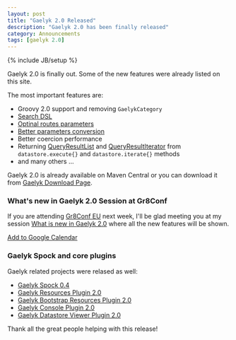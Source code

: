 ```yaml
---
layout: post
title: "Gaelyk 2.0 Released"
description: "Gaelyk 2.0 has been finally released"
category: Announcements
tags: [gaelyk 2.0]
---
```

{% include JB/setup %}

Gaelyk 2.0 is finally out. Some of the new features were already listed on this site.


The most important features are:

 * Groovy 2.0 support and removing `GaelykCategory`
 * [Search DSL](http://gaelyk.appspot.com/tutorial/#advanced_fulltext_search)
 * [Optinal routes parameters](http://gaelyk.appspot.com/tutorial/url-routing#path-variables)
 * [Better parameters conversion](http://gaelyk.appspot.com/tutorial/views-and-controllers#better-params-handling)
 * Better coercion performance
 * Returning [QueryResultList](https://developers.google.com/appengine/docs/java/javadoc/com/google/appengine/api/datastore/QueryResultList) and [QueryResultIterator](https://developers.google.com/appengine/docs/java/javadoc/com/google/appengine/api/datastore/QueryResultIterator)
		from `datastore.execute{}` and `datastore.iterate{}` methods
 * and many others ...
 
 Gaelyk 2.0 is already available on Maven Central or you can download it from [Gaelyk Download Page](http://gaelyk.appspot.com/download).

### What's new in Gaelyk 2.0 Session at Gr8Conf

If you are attending [Gr8Conf EU](http://www.gr8conf.eu) next week, I'll be glad meeting you at my session [What is new in Gaelyk 2.0](http://gr8conf.eu/Presentations/Whats-new-in-Gaelyk-2.0) where all the new features will be shown.

<a class="btn btn-primary" target="_blank" href="https://www.google.com/calendar/event?action=TEMPLATE&tmeid=b2c2dHBmdTZjdmJraWo4NTZjbTNxY29rZmMgdmxhZGltaXIub3JhbnlAbQ&tmsrc=vladimir.orany%40gmail.com"><i class="icon-calendar icon-white"> </i> Add to Google Calendar</a>

### Gaelyk Spock and core plugins

Gaelyk related projects were relased as well:


 * [Gaelyk Spock 0.4](https://github.com/gaelyk/gaelyk-spock)
 * [Gaelyk Resources Plugin 2.0](https://github.com/gaelyk/gaelyk-resources-plugin)
 * [Gaelyk Bootstrap Resources Plugin 2.0](https://github.com/gaelyk/gaelyk-bootstrap-resources)
 * [Gaelyk Console Plugin 2.0](https://github.com/gaelyk/gaelyk-console-plugin)
 * [Gaelyk Datastore Viewer Plugin 2.0](https://github.com/gaelyk/gaelyk-datastore-viewer-plugin)
 
 
Thank all the great people helping with this release!
  

